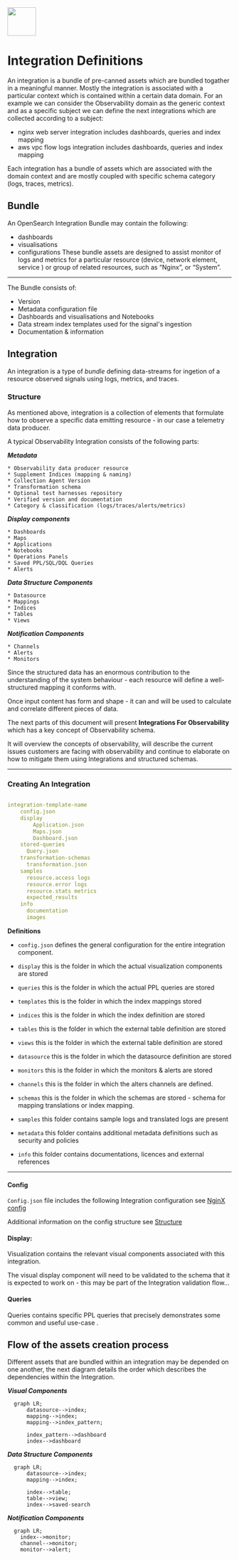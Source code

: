 <img src="https://opensearch.org/assets/img/opensearch-logo-themed.svg" height="64px">

# Integration Definitions

An integration is a bundle of pre-canned assets which are bundled togather in a meaningful manner. Mostly the integration is associated with a particular context which is
contained within a certain data domain. For an example we can consider the Observability domain as the generic context and as a specific subject we can define the next integrations which
are collected according to a subject:
 - nginx web server integration includes dashboards, queries and index mapping
 - aws vpc flow logs integration includes dashboards, queries and index mapping

Each integration has a bundle of assets which are associated with the domain context and are mostly coupled with specific schema category (logs, traces, metrics).

## Bundle

An OpenSearch Integration Bundle may contain the following:
 - dashboards
 - visualisations
 - configurations 
These bundle assets are designed to assist monitor of logs and metrics for a particular resource (device, network element, service ) or group of related resources, such as “Nginx”, or “System”.

---

The Bundle consists of:

* Version 
* Metadata configuration file 
* Dashboards and visualisations and Notebooks
* Data stream index templates used for the signal's ingestion
* Documentation & information


## Integration

An integration is a type of _bundle_ defining data-streams for ingetion of a resource observed signals using logs, metrics, and traces.

### Structure
As mentioned above, integration is a collection of elements that formulate how to observe a specific data emitting resource - in our case a telemetry data producer.

A typical Observability Integration consists of the following parts:

***Metadata***

    * Observability data producer resource
    * Supplement Indices (mapping & naming)
    * Collection Agent Version
    * Transformation schema 
    * Optional test harnesses repository
    * Verified version and documentation 
    * Category & classification (logs/traces/alerts/metrics)

***Display components***

    * Dashboards 
    * Maps
    * Applications
    * Notebooks
    * Operations Panels
    * Saved PPL/SQL/DQL Queries
    * Alerts

***Data Structure Components***

    * Datasource
    * Mappings
    * Indices
    * Tables
    * Views

***Notification Components***

    * Channels
    * Alerts
    * Monitors


Since the structured data has an enormous contribution to the understanding of the system behaviour - each resource will define a well-structured mapping it conforms with.

Once input content has form and shape - it can and will be used to calculate and correlate different pieces of data.

The next parts of this document will present **Integrations For Observability** which has a key concept of Observability schema.

It will overview the concepts of observability, will describe the current issues customers are facing with observability and continue to elaborate on how to mitigate them using Integrations and structured schemas.

---

###  Creating An Integration

```yaml

integration-template-name
    config.json
    display
        Application.json
        Maps.json
        Dashboard.json
    stored-queries
      Query.json
    transformation-schemas
      transformation.json
    samples
      resource.access logs
      resource.error logs
      resource.stats metrics
      expected_results
    info  
      documentation
      images
```

**Definitions**

- `config.json`  defines the general configuration for the entire integration component.
- `display`      this is the folder in which the actual visualization components are stored
- `queries`      this is the folder in which the actual PPL queries are stored
- `templates`    this is the folder in which the index mappings stored
- `indices`      this is the folder in which the index definition are stored
- `tables`       this is the folder in which the external table definition are stored
- `views`        this is the folder in which the external table definition are stored
- `datasource`   this is the folder in which the datasource definition are stored
- `monitors`      this is the folder in which the monitors & alerts are stored
- `channels`      this is the folder in which the alters channels are defined.

- `schemas`      this is the folder in which the schemas are stored - schema for mapping translations or index mapping.
- `samples`      this folder contains sample logs and translated logs are present
- `metadata`     this folder contains additional metadata definitions such as security and policies
- `info`         this folder contains documentations, licences and external references

---

#### Config

`Config.json` file includes the following Integration configuration see [NginX config](nginx/config.json)
 
 Additional information on the config structure see [Structure](../docs/Integration-structure.md)  

#### Display:

Visualization contains the relevant visual components associated with this integration.

The visual display component will need to be validated to the schema that it is expected to work on - this may be part of the Integration validation flow...

#### Queries

Queries contains specific PPL queries that precisely demonstrates some common and useful use-case .


## Flow of the assets creation process
Different assets that are bundled within an integration may be depended on one another, the next diagram details the order which describes the dependencies within the Integration. 

***Visual Components***
```mermaid
  graph LR;
      datasource-->index;
      mapping-->index;
      mapping-->index_pattern;
      
      index_pattern-->dashboard
      index-->dashboard

```

***Data Structure Components***

```mermaid
  graph LR;
      datasource-->index;
      mapping-->index;
      
      index-->table;
      table-->view;
      index-->saved-search

```
***Notification Components***

```mermaid
  graph LR;
    index-->monitor;
    channel-->monitor;
    monitor-->alert;

```